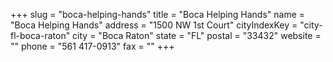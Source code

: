 +++
slug = "boca-helping-hands"
title = "Boca Helping Hands"
name = "Boca Helping Hands"
address = "1500 NW 1st Court"
cityIndexKey = "city-fl-boca-raton"
city = "Boca Raton"
state = "FL"
postal = "33432"
website = ""
phone = "561 417-0913"
fax = ""
+++
